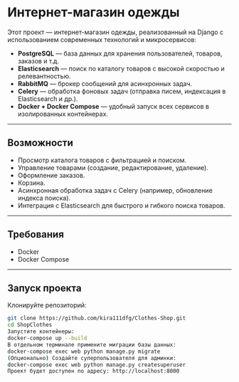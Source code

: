 # Интернет-магазин одежды

Этот проект — интернет-магазин одежды, реализованный на Django с использованием современных технологий и микросервисов:

- **PostgreSQL** — база данных для хранения пользователей, товаров, заказов и т.д.
- **Elasticsearch** — поиск по каталогу товаров с высокой скоростью и релевантностью.
- **RabbitMQ** — брокер сообщений для асинхронных задач.
- **Celery** — обработка фоновых задач (отправка писем, индексация в Elasticsearch и др.).
- **Docker + Docker Compose** — удобный запуск всех сервисов в изолированных контейнерах.

---

## Возможности

- Просмотр каталога товаров с фильтрацией и поиском.
- Управление товарами (создание, редактирование, удаление).
- Оформление заказов.
- Корзина.
- Асинхронная обработка задач с Celery (например, обновление индекса поиска).
- Интеграция с Elasticsearch для быстрого и гибкого поиска товаров.

---

## Требования

- Docker
- Docker Compose

---

## Запуск проекта
Клонируйте репозиторий:
   ```bash
   git clone https://github.com/kira111dfg/Clothes-Shop.git
   cd ShopClothes
Запустите контейнеры:
docker-compose up --build
В отдельном терминале примените миграции базы данных:
docker-compose exec web python manage.py migrate
(Опционально) Создайте суперпользователя для админки:
docker-compose exec web python manage.py createsuperuser
Проект будет доступен по адресу: http://localhost:8000
